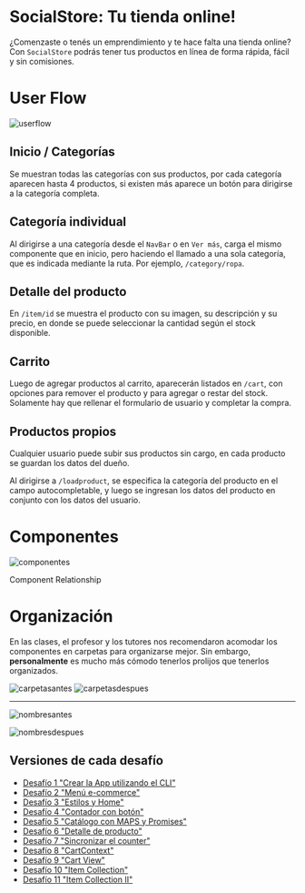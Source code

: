 # SocialStore: Tu tienda online!
¿Comenzaste o tenés un emprendimiento y te hace falta una tienda online? Con `SocialStore` podrás tener tus productos en línea de forma rápida, fácil y sin comisiones.


# User Flow

![userflow](https://s3.us-west-2.amazonaws.com/secure.notion-static.com/0e2babf3-191a-4efe-92ec-d60408959845/Untitled.png?X-Amz-Algorithm=AWS4-HMAC-SHA256&X-Amz-Credential=AKIAT73L2G45O3KS52Y5%2F20210430%2Fus-west-2%2Fs3%2Faws4_request&X-Amz-Date=20210430T193137Z&X-Amz-Expires=86400&X-Amz-Signature=f892fe4111279ece790932d14294e9055cf281b311cb4c943e35ff60e9b6648b&X-Amz-SignedHeaders=host&response-content-disposition=filename%20%3D%22Untitled.png%22)

## Inicio / Categorías

Se muestran todas las categorías con sus productos, por cada categoría aparecen hasta 4 productos, si existen más aparece un botón para dirigirse a la categoría completa.

## Categoría individual

Al dirigirse a una categoría desde el `NavBar` o en `Ver más`, carga el mismo componente que en inicio, pero haciendo el llamado a una sola categoría, que es indicada mediante la ruta. Por ejemplo, `/category/ropa`.

## Detalle del producto

En `/item/id` se muestra el producto con su imagen, su descripción y su precio, en donde se puede seleccionar la cantidad según el stock disponible. 

## Carrito

Luego de agregar productos al carrito, aparecerán listados en `/cart`, con opciones para remover el producto y para agregar o restar del stock. Solamente hay que rellenar el formulario de usuario y completar la compra.

## Productos propios

Cualquier usuario puede subir sus productos sin cargo, en cada producto se guardan los datos del dueño.

Al dirigirse a `/loadproduct`, se especifica la categoría del producto en el campo autocompletable, y luego se ingresan los datos del producto en conjunto con los datos del usuario.

# Componentes

![componentes](https://s3.us-west-2.amazonaws.com/secure.notion-static.com/a666fda0-0c59-48f8-b987-56f91b232c68/Untitled.png?X-Amz-Algorithm=AWS4-HMAC-SHA256&X-Amz-Credential=AKIAT73L2G45O3KS52Y5%2F20210430%2Fus-west-2%2Fs3%2Faws4_request&X-Amz-Date=20210430T193444Z&X-Amz-Expires=86400&X-Amz-Signature=0d7c662fb960fc7dabc04079d58083e2cdbff4cf657c2a55308ac761c71830a6&X-Amz-SignedHeaders=host&response-content-disposition=filename%20%3D%22Untitled.png%22)

Component Relationship

# Organización

En las clases, el profesor y los tutores nos recomendaron acomodar los componentes en carpetas para organizarse mejor. Sin embargo, **personalmente** es mucho más cómodo tenerlos prolijos que tenerlos organizados.

![carpetasantes](https://s3.us-west-2.amazonaws.com/secure.notion-static.com/7b3dddbe-c227-406c-a50e-e1561404da0c/Untitled.png?X-Amz-Algorithm=AWS4-HMAC-SHA256&X-Amz-Credential=AKIAT73L2G45O3KS52Y5%2F20210430%2Fus-west-2%2Fs3%2Faws4_request&X-Amz-Date=20210430T193520Z&X-Amz-Expires=86400&X-Amz-Signature=473eff313601323bbe5a39509537b631c140e3b63a45e8900198a93302a63396&X-Amz-SignedHeaders=host&response-content-disposition=filename%20%3D%22Untitled.png%22) ![carpetasdespues](https://s3.us-west-2.amazonaws.com/secure.notion-static.com/236e20df-1914-463f-8aef-48e094877a11/Untitled.png?X-Amz-Algorithm=AWS4-HMAC-SHA256&X-Amz-Credential=AKIAT73L2G45O3KS52Y5%2F20210430%2Fus-west-2%2Fs3%2Faws4_request&X-Amz-Date=20210430T193524Z&X-Amz-Expires=86400&X-Amz-Signature=df49f10b5388baa979a31a569c635af6635de5b2caff6f53fb16e17bbc5052c9&X-Amz-SignedHeaders=host&response-content-disposition=filename%20%3D%22Untitled.png%22)

---

![nombresantes](https://s3.us-west-2.amazonaws.com/secure.notion-static.com/8ffcee99-e559-450c-98e1-5fb3fed61ed3/Untitled.png?X-Amz-Algorithm=AWS4-HMAC-SHA256&X-Amz-Credential=AKIAT73L2G45O3KS52Y5%2F20210430%2Fus-west-2%2Fs3%2Faws4_request&X-Amz-Date=20210430T193528Z&X-Amz-Expires=86400&X-Amz-Signature=5720717887d5cde9d410c8309185bfabfe74c4c206fee56f1e7be0ca6c699227&X-Amz-SignedHeaders=host&response-content-disposition=filename%20%3D%22Untitled.png%22)

![nombresdespues](https://s3.us-west-2.amazonaws.com/secure.notion-static.com/381a8ba7-2b6b-4365-b64f-e534892893d4/Untitled.png?X-Amz-Algorithm=AWS4-HMAC-SHA256&X-Amz-Credential=AKIAT73L2G45O3KS52Y5%2F20210430%2Fus-west-2%2Fs3%2Faws4_request&X-Amz-Date=20210430T193534Z&X-Amz-Expires=86400&X-Amz-Signature=76e2a770d6a813bae799fe7f8e2d8cd97eeb4268012387c6cd5e93d3651c0143&X-Amz-SignedHeaders=host&response-content-disposition=filename%20%3D%22Untitled.png%22)


## Versiones de cada desafío
* [Desafío 1 "Crear la App utilizando el CLI"](https://github.com/FranElfers/socialstore-elfers/tree/1f9ca9a676099211d48a91449ebfe408cc980f28)
* [Desafío 2 "Menú e-commerce"](https://github.com/FranElfers/socialstore-elfers/tree/d7c07f528cd4dcd6bb1d99bccdc5bf8a190f79d4)
* [Desafío 3 "Estilos y Home"](https://github.com/FranElfers/socialstore-elfers/tree/cdd66d20815e7aebbd4450c3325f5bd455f97cf2)
* [Desafío 4 "Contador con botón"](https://github.com/FranElfers/socialstore-elfers/tree/46ce5da0fa84b2eb070e180564b20c0933598393)
* [Desafío 5 "Catálogo con MAPS y Promises"](https://github.com/FranElfers/socialstore-elfers/tree/71b24c99f33f6f5bbaf159f3d1bf160b443df289)
* [Desafío 6 "Detalle de producto"](https://github.com/FranElfers/socialstore-elfers/tree/38fb4acd50fbcc8acb54f2962e2111c651b29315)
* [Desafío 7 "Sincronizar el counter"](https://github.com/FranElfers/socialstore-elfers/tree/2d195fa3acf559dc488c5dce0032ee452124eb39)
* [Desafío 8 "CartContext"](https://github.com/FranElfers/socialstore-elfers/tree/ae51c12066831fae59d8f340e73480bd6918b5f5)
* [Desafío 9 "Cart View"](https://github.com/FranElfers/socialstore-elfers/tree/40f525785715ef4704eb5ca149f4fec13381ae9f)
* [Desafío 10 "Item Collection"](https://github.com/FranElfers/socialstore-elfers/tree/4feec08948d05a459d0c6929e82f6257cf0f0c76)
* [Desafío 11 "Item Collection II"](https://github.com/FranElfers/socialstore-elfers/tree/4a5a5d36b2d91f24305b1a5fd6cb02446caf02f3)
